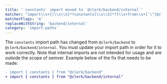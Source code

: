 ```yaml
---
title: '`constants` import moved to `@clerk/backend/internal`'
matcher: "import\\s+{[\\s\\S]*?constants[\\s\\S]*?}\\s+from\\s+['\"]@clerk\\/(backend)['\"]"
matcherFlags: 'm'
replaceWithString: 'backend/internal'
category: 'import-paths'
---
```


The `constants` import path has changed from `@clerk/backend` to `@clerk/backend/internal`. You must update your import path in order for it to work correctly. Note that internal imports are not intended for usage and are outside the scope of semver. Example below of the fix that needs to be made:

```diff
- import { constants } from "@clerk/backend"
+ import { constants } from "@clerk/backend/internal"
```
